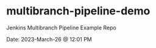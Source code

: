 # multibranch-pipeline-demo
Jenkins Multibranch Pipeline Example Repo

Date: 2023-March-26 @ 12:01 PM
